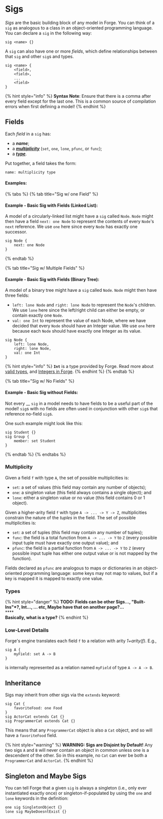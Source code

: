 # Sigs

_Sigs_ are the basic building block of any model in Forge. You can think of a `sig` as analogous to a class in an object-oriented programming language. You can declare a `sig` in the following way:

```
sig <name> {}
```

A `sig` can also have one or more _fields_, which define relationships between that `sig` and other `sig`s and types.

```
sig <name> {
    <field>,
    <field>,
    ...
    <field>
}
```

{% hint style="info" %}
**Syntax Note**: Ensure that there is a comma after every field except for the last one. This is a common source of compilation errors when first defining a model!
{% endhint %}

## Fields

Each _field_ in a `sig` has:

* a _**name**_;
* a [_**multiplicity**_](sigs.md#multiplicity) (`set`, `one`, `lone`, `pfunc`, or `func`);
* a [_**type**_](sigs.md#types).

Put together, a field takes the form:

```
name: multiplicity type
```

#### Examples:

{% tabs %}
{% tab title="Sig w/ one Field" %}
#### Example - Basic Sig with Fields (Linked List):

A model of a circularly-linked list might have a `sig` called `Node`. `Node` might then have a field `next: one Node` to represent the contents of every `Node`'s `next` reference. We use `one` here since every `Node` has exactly one successor.&#x20;

```
sig Node {
    next: one Node
}
```
{% endtab %}

{% tab title="Sig w/ Multiple Fields" %}
#### Example - Basic Sig with Fields (Binary Tree):

A model of a binary tree might have a `sig` called `Node`. `Node` might then have three fields:

* `left: lone Node` and `right: lone Node` to represent the `Node`'s children. We use `lone` here since the left/right child can either be empty, or contain exactly one `Node`.
* `val: one Int` to represent the value of each Node, where we have decided that every `Node` should have an Integer value. We use `one` here because each `Node` should have exactly one Integer as its value.

```
sig Node {
    left: lone Node,
    right: lone Node,
    val: one Int
}
```

{% hint style="info" %}
**`Int`** is a type provided by Forge. Read more about [valid types](sigs.md#types), and [Integers in Forge](../integers.md).
{% endhint %}
{% endtab %}

{% tab title="Sig w/ No Fields" %}
#### Example - Basic Sig without Fields:

Not every __ `sig` in a model needs to have fields to be a useful part of the model! `sig`s with no fields are often used in conjunction with other `sig`s that reference no-field `sig`s.

One such example might look like this:

```
sig Student {}
sig Group {
    member: set Student
}
```
{% endtab %}
{% endtabs %}

### Multiplicity

Given a field `f` with type `A`, the set of possible multiplicities is:

* `set`: a set of values (this field may contain any number of objects);
* `one`: a singleton value (this field always contains a single object); and
* `lone`: either a singleton value or no value (this field contains 0 or 1 object).

Given a higher-arity field `f` with type `A -> ... -> Y -> Z`, multiplicities constrain the nature of the _tuples_ in the field. The set of possible multiplicities is:

* `set`: a set of tuples (this field may contain any number of tuples);
* `func`: the field is a total function from `A -> ... -> Y` to `Z` (every possible input tuple must have exactly one output value); and
* `pfunc`: the field is a partial function from `A -> ... -> Y` to `Z` (every possible input tuple has either one output value or is not mapped by the function).

Fields declared as `pfunc` are analogous to maps or dictionaries in an object-oriented programming language: some keys may not map to values, but if a key is mapped it is mapped to exactly one value.

### Types

{% hint style="danger" %}
**TODO: Fields can be other Sigs..., "Built-Ins"\*?, Int..., ... etc, Maybe have that on another page?...**\
****\
**Basically, what is a type?**
{% endhint %}

### Low-Level Details

Forge's engine translates each field `f` to a relation with arity _1+arity(f)_. E.g.,

```
sig A {
    myField: set A -> B
}
```

is internally represented as a relation named `myField` of type `A -> A -> B`.

## Inheritance

Sigs may inherit from other sigs via the `extends` keyword:

```clike
sig Cat {
    favoriteFood: one Food
}
sig ActorCat extends Cat {}
sig ProgrammerCat extends Cat {}
```

This means that any `ProgrammerCat` object is also a `Cat` object, and so will have a `favoriteFood` field.

{% hint style="warning" %}
**WARNING: Sigs are Disjoint by Default!** Any two sigs `A` and `B` will never contain an object in common unless one is a descendent of the other. So in this example, no `Cat` can ever be both a `ProgrammerCat` and `ActorCat`.
{% endhint %}

## Singleton and Maybe Sigs

You can tell Forge that a given `sig` is always a singleton (i.e., only ever instantiated exactly once) or singleton-if-populated by using the `one` and `lone` keywords in the definition:

```
one sig SingletonObject {}
lone sig MaybeDoesntExist {}
```
